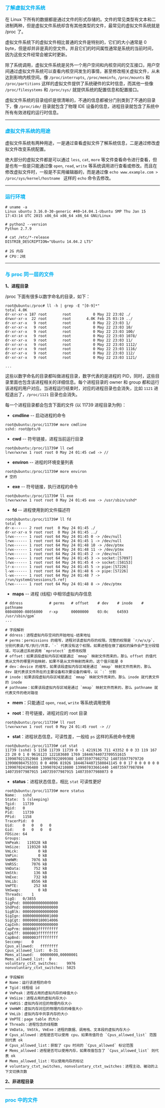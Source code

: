 ### <font color=#00b0f0>了解虚拟文件系统</font>

在 Linux 下所有的数据都是通过文件的形式存储的。文件的常见类型有文本和二进制两种，但是虚拟文件系统却含有其他类型的文件，最常见的虚拟文件系统就是 /proc 了。

虚拟文件系统下的虚拟文件相比普通的文件是特别的，它们的大小通常是 0 byte，但是却并非是真的空文件。并且它们的时间属性通常是系统的当前时间，因为这些文件经常会被实时更新。

除了系统调用，虚拟文件系统是另外一个用户空间和内核空间的交互接口，用户空间通过虚拟文件系统可以查看内核空间发生的事情，甚至修改相关虚拟文件，从未达到影响内核空间。像 `/proc/interrupts`, `/proc/meminfo`, `/proc/mounts` 和 `/proc/partitions` 这样的虚拟文件提供了系统硬件的实时信息，而其他一些像 `/proc/filesystems` 和 `/proc/sys/` 就提供系统的配置信息和配置接口。

虚拟文件系统的目录组织是很清晰的，不通的信息都被分门别类到了不通的目录下，像 `/proc/ide/` 目录就包含了物理 IDE 设备的信息，进程目录就包含了系统中所有有效进程的运行时信息。

---

### <font color=#00b0f0>虚拟文件系统的用途</font>

虚拟文件系统有两种用途，一是通过查看虚拟文件了解系统信息，二是通过修改虚拟文件改变系统配置。

绝大部分的虚拟文件都是可以通过 `less`, `cat`, `more` 等文件查看命令进行查看，但是也有一些是只能通过像 `open`, `read`, `write` 等系统调用进行查看或修改。而且在修改虚拟文件时，一般是不实用编辑器的，而是通过像 `echo www.example.com > /proc/sys/kernel/hostname ` 这样的 `echo` 命令去修改。

---

### <font color=#00b0f0>运行环境</font>

```
# uname -a
Linux ubuntu 3.16.0-30-generic #40~14.04.1-Ubuntu SMP Thu Jan 15 17:43:14 UTC 2015 x86_64 x86_64 x86_64 GNU/Linux

# python2 --version
Python 2.7.9

# cat /etc/*-release
DISTRIB_DESCRIPTION="Ubuntu 14.04.2 LTS"

# 2G 内存
# CPU：2核
```

---

### <font color=#00b0f0>与 proc 同一层的文件</font>

**1、进程目录**

/proc 下面有很多以数字命名的目录，如下：

```
root@ubuntu:/proc# ll -h | grep -E "[0-9]*"
total 4.0K
dr-xr-xr-x 187 root       root          0 May 22 23:02 ./
drwxr-xr-x  22 root       root       4.0K Feb 25 03:19 ../
dr-xr-xr-x   9 root       root          0 May 22 23:03 1/
dr-xr-xr-x   9 root       root          0 May 22 23:03 10/
dr-xr-xr-x   9 root       root          0 May 22 23:03 100/
dr-xr-xr-x   9 root       root          0 May 22 23:03 1078/
dr-xr-xr-x   9 root       root          0 May 22 23:03 11/
dr-xr-xr-x   9 root       root          0 May 22 23:03 1112/
dr-xr-xr-x   9 root       root          0 May 22 23:03 1116/
dr-xr-xr-x   9 root       root          0 May 22 23:03 112/
dr-xr-xr-x   9 root       root          0 May 22 23:03 1121/

...
```

这些以数字命名的目录都叫做进程目录，数字代表的是进程的 PID，同时，这些目录里面也包含该进程相关的详细信息。每个进程目录的 owner 和 group 都和运行该进程的用户对应。当进程运行结束时，对应的进程目录也会消失，比如 `1121` 进程退出了，`/proc/1121` 目录也会消失。

每一个进程目录都会包含下面的文件 (以 11739 进程目录为例)：

- **cmdline** -- 启动进程的命令
```
root@ubuntu:/proc/11739# more cmdline 
sshd: root@pts/0
```

- **cwd** -- 符号链接，进程当前运行目录
```
root@ubuntu:/proc/11739# ll cwd
lrwxrwxrwx 1 root root 0 May 24 01:45 cwd -> //
```

- **environ** -- 进程的环境变量列表
```
root@ubuntu:/proc/11739# more environ 
# 空的
```

- **exe** -- 符号链接，执行进程的命令
```
root@ubuntu:/proc/11739# ll exe 
lrwxrwxrwx 1 root root 0 May 24 01:45 exe -> /usr/sbin/sshd*
```

- **fd** -- 进程使用到的文件描述符
```
root@ubuntu:/proc/11739# ll fd
total 0
dr-x------ 2 root root  0 May 24 01:45 ./
dr-xr-xr-x 9 root root  0 May 24 01:45 ../
lrwx------ 1 root root 64 May 24 01:45 0 -> /dev/null
lrwx------ 1 root root 64 May 24 01:45 1 -> /dev/null
lrwx------ 1 root root 64 May 24 01:48 10 -> /dev/ptmx
lrwx------ 1 root root 64 May 24 01:48 11 -> /dev/ptmx
lrwx------ 1 root root 64 May 24 01:45 2 -> /dev/null
lrwx------ 1 root root 64 May 24 01:45 3 -> socket:[57097]
lrwx------ 1 root root 64 May 24 01:45 4 -> socket:[58153]
lr-x------ 1 root root 64 May 24 01:45 5 -> pipe:[57226]
l-wx------ 1 root root 64 May 24 01:48 6 -> pipe:[57226]
l-wx------ 1 root root 64 May 24 01:48 7 -> /run/systemd/sessions/5.ref|
lrwx------ 1 root root 64 May 24 01:48 8 -> /dev/ptmx
```

- **maps** -- 进程 (线程) 中相邻虚拟内存信息
```
# ddress            # perms   # offset    # dev    # inode    # pathname
08048000-08056000   r-xp      00000000    03:0c    64593      /usr/sbin/gpm`
...

# 字段解析
# ddress：进程虚拟内存空间的开始地址-结束地址
# perms：permissions 的缩写，进程对该虚拟内存的权限。完整的权限是 `r/w/x/p`， 分别代表读/写/执行/共享，`-` 代表没有这个权限。如果进程在做了越权的操作会产生分段错误，可以通过系统调用 `mprotect` 去修改权限
# offset：如果该段虚拟内存区域是通过 `mmap` 映射文件而来的，那么 offset 的值代表从文件的哪里开始映射，如果不是从文件映射而来的，这个值只能是 0
# dev：device 的缩写，如果该段虚拟内存区域是通过 `mmap` 映射文件而来的，那么 dev 就代表该文件所在的主要设备和次要设备的编号，以 `:` 分割
# inode：如果该段虚拟内存区域是通过 `mmap` 映射文件而来的，那么 inode 就代表文件的 inode
# pathname：如果该段虚拟内存区域是通过 `mmap` 映射文件而来的，那么 pathname 就代表文件的绝对路径
```

- **mem**：只能通过 `open`, `read`, `write` 等系统调用使用

- **root**：符号链接，进程对应的 root 目录
```
root@ubuntu:/proc/11739# ll root
lrwxrwxrwx 1 root root 0 May 24 01:45 root -> //
```

- **stat**：进程状态信息，可读性差，一般给 `ps` 这样的系统命令使用
```
root@ubuntu:/proc/11739# cat stat
11739 (sshd) S 1158 11739 11739 0 -1 4219136 711 43352 0 0 33 119 167 23 20 0 1 0 9616123 122183680 1769 18446744073709551615 139907021352960 139907022099308 140735977982752 140735977979720 139906984753331 0 0 4096 81926 18446744071580841145 0 0 17 0 0 0 0 0 0 139907024196480 139907024210800 139907033661440 140735977987894 140735977987915 140735977987915 140735977988073 0
```

- **status**：进程状态信息，相比 `stat` 可读性更好
```
root@ubuntu:/proc/11739# more status 
Name:	sshd
State:	S (sleeping)
Tgid:	11739
Ngid:	0
Pid:	11739
PPid:	1158
TracerPid:	0
Uid:	0	0	0	0
Gid:	0	0	0	0
FDSize:	64
Groups:	
VmPeak:	  119328 kB
VmSize:	  119320 kB
VmLck:	       0 kB
VmPin:	       0 kB
VmHWM:	    7076 kB
VmRSS:	    7076 kB
VmData:	     752 kB
VmStk:	     136 kB
VmExe:	     732 kB
VmLib:	    8556 kB
VmPTE:	     252 kB
VmSwap:	       0 kB
Threads:	1
SigQ:	0/3855
SigPnd:	0000000000000000
ShdPnd:	0000000000000000
SigBlk:	0000000000000000
SigIgn:	0000000000001000
SigCgt:	0000000180014006
CapInh:	0000000000000000
CapPrm:	0000003fffffffff
CapEff:	0000003fffffffff
CapBnd:	0000003fffffffff
Seccomp:	0
Cpus_allowed:	ffffffff
Cpus_allowed_list:	0-31
Mems_allowed:	00000000,00000001
Mems_allowed_list:	0
voluntary_ctxt_switches:	9976
nonvoluntary_ctxt_switches:	5025

# 字段解析
# Name：运行该进程的命令
# Tgid：线程组 id
# VmPeak：进程占用的虚拟内存的峰值大小
# VmSize：进程占用的虚拟内存大小
# VmRSS：虚拟内存对应的物理内存大小
# VmHWM：虚拟内存对应的物理内存的峰值大小
# VmLib：虚拟内存中共享内存的大小
# VmPTE：page table 的大小
# Threads：进程包含的线程数
# VmData, VmStk, VmExe：进程的数据、调用栈、文本段的虚拟内存大小
# Cpus_allowed：进程是否可以使用 cpu，如果改值符合 `Cpus_allowed_list` 范围则代表 ok
# Cpus_allowed_list：获取了 cpu 时间的 `Cpus_allowed` 标记范围
# Mems_allowed：进程是否可以使用内存，如果改值包含了 `Cpus_allowed_list` 则代表 ok
# Mems_allowed_list：可以使用内存的标记
# voluntary_ctxt_switches, nonvoluntary_ctxt_switches：进程主动、被动的上下文切换次数
```

**2、非进程目录**



---

### <font color=#00b0f0>proc 中的文件</font>
